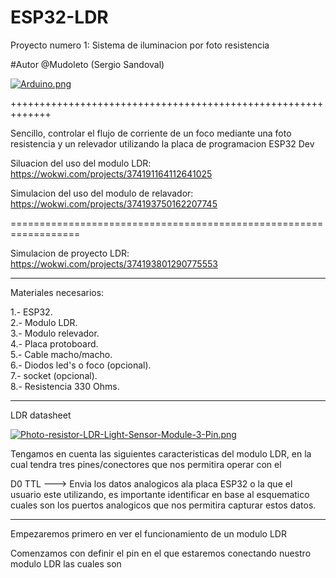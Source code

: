 # ESP32-LDR
Proyecto numero 1: Sistema de iluminacion por foto resistencia

#Autor @Mudoleto (Sergio Sandoval)

[![Arduino.png](https://i.postimg.cc/NMtdfqZb/Arduino.png)](https://postimg.cc/1gWGJTmN)

+++++++++++++++++++++++++++++++++++++++++++++++++++++++++++++

Sencillo, controlar el flujo de corriente de un foco mediante una foto resistencia y un relevador utilizando la placa de programacion ESP32 Dev

Siluacion del uso del modulo LDR: https://wokwi.com/projects/374191164112641025

Simulacion del uso del modulo de relavador: https://wokwi.com/projects/374193750162207745

==================================================================

Simulacion de proyecto LDR: https://wokwi.com/projects/374193801290775553

--------------------------------------------------------------------------------------------------------

Materiales necesarios: 

1.- ESP32.  
2.- Modulo LDR.    
3.- Modulo relevador.   
4.- Placa protoboard.  
5.- Cable macho/macho.  
6.- Diodos led's o foco (opcional).  
7.- socket (opcional).  
8.- Resistencia 330 Ohms.  

--------------------------------------------------------------------------------------------------
LDR datasheet

[![Photo-resistor-LDR-Light-Sensor-Module-3-Pin.png](https://i.postimg.cc/W4N8JL24/Photo-resistor-LDR-Light-Sensor-Module-3-Pin.png)](https://postimg.cc/68PnDP4s)

Tengamos en cuenta las siguientes caracteristicas del modulo LDR, en la cual tendra tres pines/conectores que nos permitira operar con el

D0 TTL ---> Envia los datos analogicos ala placa ESP32 o la que el usuario este utilizando, es importante identificar en base al esquematico cuales son los puertos analogicos que nos permitira
capturar estos datos.


--------------------------------------------------------------------------------------------------
Empezaremos primero en ver el funcionamiento de un modulo LDR

Comenzamos con definir el pin en el que estaremos conectando nuestro modulo LDR las cuales son

